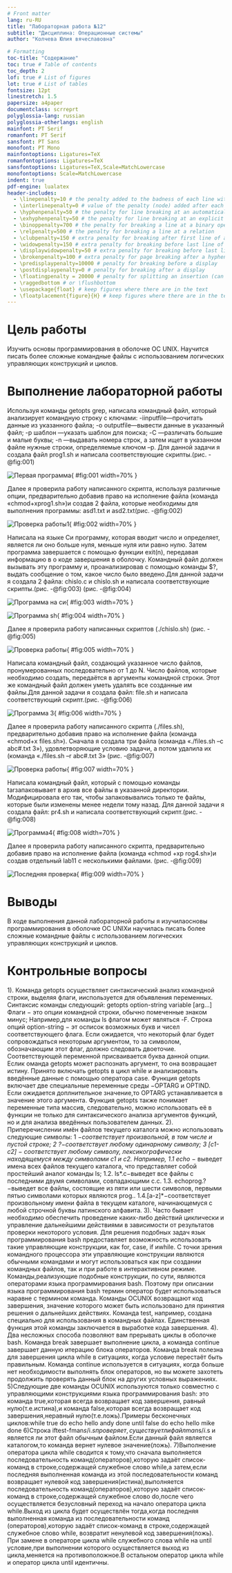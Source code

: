 ```yaml
---
# Front matter
lang: ru-RU
title: "Лабораторная работа №12"
subtitle: "Дисциплина: Операционные системы"
author: "Колчева Юлия вячеславовна"

# Formatting
toc-title: "Содержание"
toc: true # Table of contents
toc_depth: 2
lof: true # List of figures
lot: true # List of tables
fontsize: 12pt
linestretch: 1.5
papersize: a4paper
documentclass: scrreprt
polyglossia-lang: russian
polyglossia-otherlangs: english
mainfont: PT Serif
romanfont: PT Serif
sansfont: PT Sans
monofont: PT Mono
mainfontoptions: Ligatures=TeX
romanfontoptions: Ligatures=TeX
sansfontoptions: Ligatures=TeX,Scale=MatchLowercase
monofontoptions: Scale=MatchLowercase
indent: true
pdf-engine: lualatex
header-includes:
  - \linepenalty=10 # the penalty added to the badness of each line within a paragraph (no associated penalty node) Increasing the value makes tex try to have fewer lines in the paragraph.
  - \interlinepenalty=0 # value of the penalty (node) added after each line of a paragraph.
  - \hyphenpenalty=50 # the penalty for line breaking at an automatically inserted hyphen
  - \exhyphenpenalty=50 # the penalty for line breaking at an explicit hyphen
  - \binoppenalty=700 # the penalty for breaking a line at a binary operator
  - \relpenalty=500 # the penalty for breaking a line at a relation
  - \clubpenalty=150 # extra penalty for breaking after first line of a paragraph
  - \widowpenalty=150 # extra penalty for breaking before last line of a paragraph
  - \displaywidowpenalty=50 # extra penalty for breaking before last line before a display math
  - \brokenpenalty=100 # extra penalty for page breaking after a hyphenated line
  - \predisplaypenalty=10000 # penalty for breaking before a display
  - \postdisplaypenalty=0 # penalty for breaking after a display
  - \floatingpenalty = 20000 # penalty for splitting an insertion (can only be split footnote in standard LaTeX)
  - \raggedbottom # or \flushbottom
  - \usepackage{float} # keep figures where there are in the text
  - \floatplacement{figure}{H} # keep figures where there are in the text
---
```


# Цель работы

Изучить основы программирования в оболочке ОС UNIX. Научится  писать  более  сложные командные  файлы  с  использованием логических управляющих конструкций и циклов.


# Выполнение лабораторной работы

Используя команды getopts grep, написала командный файл, который анализирует командную строку с ключами:
 -iinputfile—прочитать данные из указанного файла; 
 -o outputfile—вывести данные в указанный файл;
 -p шаблон —указать шаблон для поиска; 
 -C —различать большие и малые буквы; 
 -n —выдавать номера строк,
  а затем ищет в указанном файле нужные строки, определяемые ключом –p. Для  данной  задачи  я  создала  файл prog1.sh и  написала соответствующие скрипты.(рис. -@fig:001)

![Первая программа](image/1.png){ #fig:001 width=70% }

Далее  я  проверила работу написанного скрипта,  используя  различные опции, предварительно добавив право на исполнение файла (команда «chmod+xprog1.sh»)и  создав  2  файла,  которые  необходимы  для  выполнения программы: asd1.txt и asd2.txt(рис. -@fig:002)

![Проверка работы1](image/2.png){ #fig:002 width=70% }

Написала на языке Си программу, которая вводит число и определяет, является  ли  оно  больше  нуля,  меньше  нуля  или  равно  нулю.  Затем программа  завершается  с  помощью  функции exit(n),  передавая информацию в о коде завершения в оболочку. Командный файл должен вызывать  эту  программу  и,  проанализировав  с  помощью  команды  $?, выдать сообщение о том, какое число было введено.Для  данной  задачи  я  создала  2  файла: chislo.c и chislo.sh и написала соответствующие скрипты.(рис. -@fig:003) (рис. -@fig:004)

![Программа на си](image/3.png){ #fig:003 width=70% }

![Программа sh](image/4.png){ #fig:004 width=70% }

Далее я проверила работу написанных скриптов (./chislo.sh) (рис. -@fig:005)

![Проверка работы](image/5.png){ #fig:005 width=70% }

Написала командный  файл, создающий указанное число файлов, пронумерованных  последовательно  от  1 до N. Число файлов, которые необходимо создать, передаётся в аргументы командной строки. Этот же командный файл должен уметь удалять все созданные им файлы.Для  данной  задачи  я  создала  файл: file.sh и  написала соответствующий скрипт.(рис. -@fig:006)

![Программа 3](image/6.png){ #fig:006 width=70% }

Далее  я  проверила  работу  написанного  скрипта  (./files.sh), предварительно добавив право на исполнение файла (команда «chmod+x
files.sh»). Сначала я создала три файла (команда «./files.sh –c abc#.txt 3»), удовлетворяющие условию задачи, а потом удалила их (команда «./files.sh –r abc#.txt 3» (рис. -@fig:007) 

![Проверка работы](image/7.png){ #fig:007 width=70% }

Написала командный  файл,  который  с  помощью  команды tarзапаковывает в архив все файлы в указанной директории. Модифицировала его так, чтобы запаковывались только те файлы, которые были изменены менее недели тому назад. Для  данной  задачи  я  создала  файл: pr4.sh и  написала соответствующий скрипт.(рис. -@fig:008)

![Программа4](image/8.png){ #fig:008 width=70% }

Далее я проверила работу написанного скрипта,  предварительно  добавив  право  на  исполнение файла  (команда «chmod +xp rog4.sh»)и  создав  отдельный lab11  с несколькими файлами.  (рис. -@fig:009)

![Последняя проверка](image/9.png){ #fig:009 width=70% }


# Выводы

В ходе выполнения  данной  лабораторной  работы  я  изучилаосновы программирования в оболочке ОС UNIXи научилась писать более сложные командные файлы с использованием логических управляющих конструкций и циклов.

# Контрольные вопросы
1). Команда getopts осуществляет синтаксический анализ командной строки, выделяя флаги, ииспользуется для объявления переменных. Синтаксис команды следующий:
getopts option-string variable [arg...]
Флаги − это опции командной строки, обычно помеченные знаком минус; Например,для команды ls флагом может являться -F.
Строка опций option-string − эт осписок возможных букв и чисел соответствующего флага. Если ожидается, что некоторый флаг будет сопровождаться некоторым аргументом, то за символом, обозначающим этот флаг, должно следовать двоеточие. Соответствующей переменной присваивается буква данной опции. Еслик оманда getopts может распознать аргумент, то она возвращает истину. Принято включать getopts в цикл while и анализировать введённые данные с помощью оператора case. Функция getopts включает две специальные переменные среды −OPTARG и OPTIND. Если ожидается доплнительное значение,то OPTARG устанавливается в значение этого аргумента. Функция getopts также понимает переменные типа массив, следовательно, можно использовать её в функции не только для синтаксического анализа аргументов функций, но и для анализа введённых пользователем данных.
2). Приперечислении имён файлов текущего каталога можно использовать следующие символы:
1 *−соответствует произвольной, в том числе и пустой строке;
2 ?−соответствует любому одинарному символу;
3 [c1-c2] − соответствует любому символу, лексикографически находящемуся между символами с1 и с2. Например,
1.1 echo* − выведет имена всех файлов текущего каталога, что представляет собой простейший аналог команды ls;
1.2. ls*.c−выведет все файлы с последними двумя символами, совпадающими с.c.
1.3. echoprog.?−выведет все файлы, состоящие из пяти или шести символов, первыми пятью символами которых являются prog..
1.4.[a-z]*−соответствует произвольному имени файла в текущем каталоге, начинающемуся с любой строчной буквы латинского алфавита.
3). Часто бывает необходимо обеспечить проведение каких-либо действий циклически и управление дальнейшими действиями в зависимости от результатов проверки некоторого условия. Для решения подобных задач язык программирования bash предоставляет возможность использовать такие управляющие конструкции, как for, case, if иwhile. С точки зрения командного процессора эти управляющие конструкции являются обычными командами и могут использоваться как при создании командных файлов, так и при работе в интерактивном режиме. Команды,реализующие подобные конструкции, по сути, являются операторами языка программирования bash. Поэтому при описании языка программирования bash термин оператор будет использоваться наравне с термином команда. Команды ОСUNIX возвращают код завершения, значение которого может быть использовано для принятия решения о дальнейших действиях. Команда test, например, создана специально для использования в командных файлах. Единственная функция этой команды заключается в выработке кода завершения.
4). Два несложных способа позволяют вам прерывать циклы в оболочке bash. Команда break завершает выполнение цикла, а команда continue завершает данную итерацию блока операторов. Команда break полезна для завершения цикла while в ситуациях, когда условие перестаёт быть правильным. Команда continue используется в ситуациях, когда больше нет необходимости выполнять блок операторов, но вы можете захотеть продолжить проверять данный блок на других условных выражениях.
5)Следующие две команды ОСUNIX используются только совместно с управляющими конструкциями языка программирования bash: это команда true,которая всегда возвращает код завершения, равный нулю(т.е.истина),и команда false,которая всегда возвращает код завершения,неравный нулю(т.е.ложь).Примеры бесконечных циклов:while true
do echo hello andy done until false do echo hello mike done 
6)Строка iftest-fman$s/$i.$s проверяет,существует ли файл man$s/$i.$s и является ли этот файл обычным файлом.Если данный файл является каталогом,то команда вернет нулевое значение(ложь).
7)Выполнение оператора цикла while сводится к тому,что сначала выполняется последовательность команд(операторов),которую задаёт список-команд в строке,содержащей служебное слово while,а затем,если последняя выполненная команда из этой последовательности команд возвращает нулевой код завершения(истина),выполняется последовательность команд(операторов),которую задаёт список-команд в строке,содержащей служебное слово do,после чего осуществляется безусловный переход на начало оператора цикла while.Выход из цикла будет осуществлён тогда,когда последняя выполненная команда из последовательности команд (операторов),которую задаёт список-команд в строке,содержащей служебное слово while, возвратит ненулевой код завершения(ложь). При замене в операторе цикла while служебного слова while на until условие,при выполнении которого осуществляется выход из цикла,меняется на противоположное.В остальном оператор цикла while и оператор цикла until идентичны.


